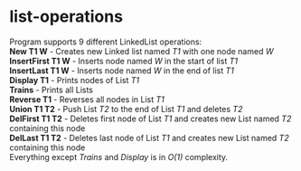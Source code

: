 # list-operations

Program supports 9 different LinkedList operations:\
**New T1 W** - Creates new Linked list named *T1* with one node named *W*\
**InsertFirst T1 W** - Inserts node named *W* in the start of list *T1*\
**InsertLast T1 W** - Inserts node named *W* in the end of list *T1*\
**Display T1** - Prints nodes of List *T1*\
**Trains** - Prints all Lists\
**Reverse T1** - Reverses all nodes in List *T1*\
**Union T1 T2** - Push List *T2* to the end of List *T1* and deletes *T2*\
**DelFirst T1 T2** - Deletes first node of List *T1* and creates new List named *T2* containing this node\
**DelLast T1 T2** - Deletes last node of List *T1* and creates new List named *T2* containing this node\
Everything except *Trains* and *Display* is in *O(1)* complexity.
